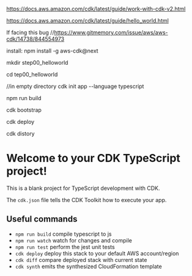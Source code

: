 https://docs.aws.amazon.com/cdk/latest/guide/work-with-cdk-v2.html

https://docs.aws.amazon.com/cdk/latest/guide/hello_world.html

If facing this bug
//https://www.gitmemory.com/issue/aws/aws-cdk/14738/844554973


install: npm install -g aws-cdk@next

mkdir step00_helloworld

cd tep00_helloworld

//in empty directory
cdk init app --language typescript

npm run build

cdk bootstrap

cdk deploy

cdk distory






# Welcome to your CDK TypeScript project!

This is a blank project for TypeScript development with CDK.

The `cdk.json` file tells the CDK Toolkit how to execute your app.

## Useful commands

 * `npm run build`   compile typescript to js
 * `npm run watch`   watch for changes and compile
 * `npm run test`    perform the jest unit tests
 * `cdk deploy`      deploy this stack to your default AWS account/region
 * `cdk diff`        compare deployed stack with current state
 * `cdk synth`       emits the synthesized CloudFormation template
